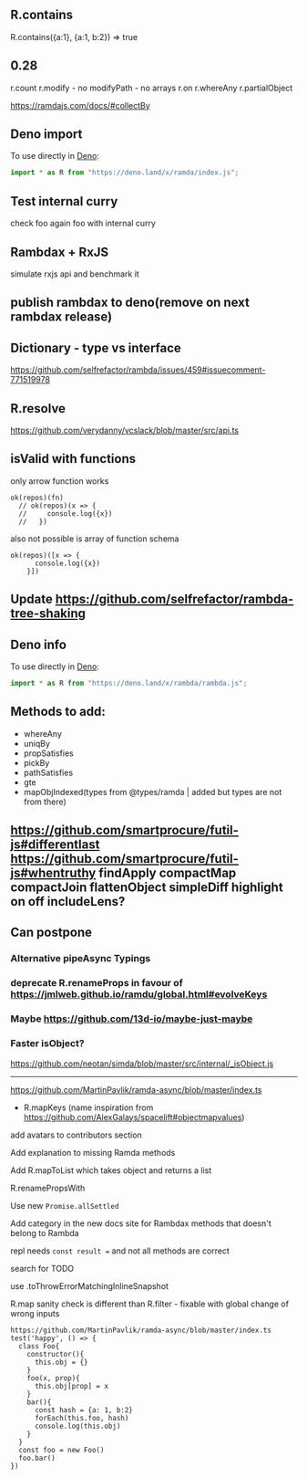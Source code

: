 ## R.contains

R.contains({a:1}, {a:1, b:2}) => true

## 0.28

r.count
r.modify - no
modifyPath - no arrays
r.on
r.whereAny
r.partialObject

https://ramdajs.com/docs/#collectBy

## Deno import

To use directly in [Deno](https://deno.land):
```javascript
import * as R from "https://deno.land/x/ramda/index.js";
```

## Test internal curry

check foo again foo with internal curry

## Rambdax + RxJS

simulate rxjs api and benchmark it

## publish rambdax to deno(remove on next rambdax release)

## Dictionary - type vs interface

https://github.com/selfrefactor/rambda/issues/459#issuecomment-771519978

## R.resolve

https://github.com/verydanny/vcslack/blob/master/src/api.ts

## isValid with functions

only arrow function works

```
ok(repos)(fn)
  // ok(repos)(x => {
  //     console.log({x})
  //   })
```

also not possible is array of function schema

```
ok(repos)([x => {
      console.log({x})
    }])
```

## Update https://github.com/selfrefactor/rambda-tree-shaking

## Deno info

To use directly in [Deno](https://deno.land):
```javascript
import * as R from "https://deno.land/x/rambda/rambda.js";
```

## Methods to add:

- whereAny
- uniqBy
- propSatisfies
- pickBy
- pathSatisfies
- gte
- mapObjIndexed(types from @types/ramda | added but types are not from there)

https://github.com/smartprocure/futil-js#differentlast
https://github.com/smartprocure/futil-js#whentruthy
findApply
compactMap
compactJoin
flattenObject
simpleDiff
highlight
on
off
includeLens?
---

## Can postpone

### Alternative pipeAsync Typings

### deprecate R.renameProps in favour of https://jmlweb.github.io/ramdu/global.html#evolveKeys

### Maybe https://github.com/13d-io/maybe-just-maybe

### Faster isObject?

https://github.com/neotan/simda/blob/master/src/internal/_isObject.js

---

https://github.com/MartinPavlik/ramda-async/blob/master/index.ts

- R.mapKeys (name inspiration from https://github.com/AlexGalays/spacelift#objectmapvalues)

add avatars to contributors section

Add explanation to missing Ramda methods

Add R.mapToList which takes object and returns a list

R.renamePropsWith

Use new `Promise.allSettled`

Add category in the new docs site for Rambdax methods that doesn't belong to Rambda

repl needs `const result =` and not all methods are correct

search for TODO

use .toThrowErrorMatchingInlineSnapshot

R.map sanity check is different than R.filter - fixable with global change of wrong inputs

```
https://github.com/MartinPavlik/ramda-async/blob/master/index.ts
test('happy', () => {
  class Foo{
    constructor(){
      this.obj = {}
    }
    foo(x, prop){
      this.obj[prop] = x
    }
    bar(){
      const hash = {a: 1, b:2}
      forEach(this.foo, hash)
      console.log(this.obj)
    }
  }
  const foo = new Foo()
  foo.bar()
})
```
